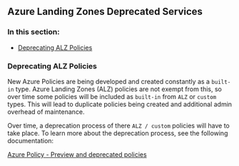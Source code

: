 ## Azure Landing Zones Deprecated Services

### In this section:
- [Deprecating ALZ Policies](#deprecating-alz-policies)

### Deprecating ALZ Policies

New Azure Policies are being developed and created constantly as a `built-in` type. Azure Landing Zones (ALZ) policies are not exempt from this, so over time some policies will be included as `built-in` from `ALZ` or `custom` types. This will lead to duplicate policies being created and additional admin overhead of maintenance.

Over time, a deprecation process of there `ALZ / custom` policies will have to take place. To learn more about the deprecation process, see the following documentation:

[Azure Policy - Preview and deprecated policies](https://github.com/Azure/azure-policy/blob/master/built-in-policies/README.md#preview-and-deprecated-policies)